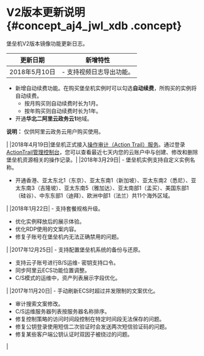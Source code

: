 # V2版本更新说明 {#concept_aj4_jwl_xdb .concept}

堡垒机V2版本镜像功能更新日志。

|更新日期|新增特性|
|----|----|
|2018年5月10日| -   支持视频日志导出功能。
-   新增自动续费功能。在购买堡垒机实例时可以勾选**自动续费**，所购买的实例将自动续费。
    -   按月购买则自动续费时长为1月。
    -   按年购买则自动续费时长为1年。
-   开通**华北二阿里云政务云1**地域。

**说明：** 仅供阿里云政务云用户购买使用。


 |
|2018年4月19日|堡垒机正式接入[操作审计（Action Trail）服务](https://www.aliyun.com/product/actiontrail)。通过登录[ActionTrail管理控制台](https://actiontrail.console.aliyun.com/)，您可以查看最近七天内您的云账户中与创建、修改和删除堡垒机资源相关的操作记录。|
|2018年3月29日| -   堡垒机实例支持自定义实例名称。
-   开通香港、亚太东北1（东京）、亚太东南1（新加坡）、亚太东南2（悉尼）、亚太东南3（吉隆坡）、亚太东南5（雅加达）、亚太南部1（孟买）、美国东部1（硅谷）、中东东部1（迪拜）、欧洲中部1（法兰）共11个海外区域。

 |
|2018年1月22日| -   支持套餐规格升级。
-   优化实例释放后的展示体验。
-   优化RDP使用的文案内容。
-   修复子账号在堡垒机内无法正确禁用的问题。

 |
|2017年12月25日| -   支持配置堡垒机系统的备份与还原。
-   支持云子账号进行B/S运维- 密钥支持口令。
-   同步阿里云ECS功能位置调整。
-   C/S模式的运维中，资产列表展示字段优化。

 |
|2017年11月20日| -   手动刷新ECS时超过并发限制的文案优化。
-   审计搜索文案修改。
-   C/S运维服务器列表按服务器名称排序。
-   修复控制策略的访问时间段控制在特定时间段无法保存的问题。
-   修复公钥登录使用短信二次验证时会发送两次短信验证码的问题。
-   修复某些客户端公钥认证时双因子被绕过的问题。

 |

